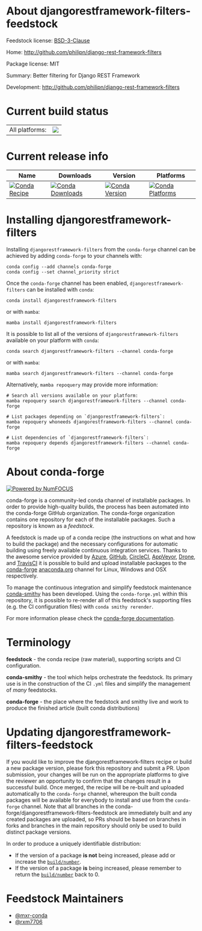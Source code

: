 About djangorestframework-filters-feedstock
===========================================

Feedstock license: [BSD-3-Clause](https://github.com/conda-forge/djangorestframework-filters-feedstock/blob/main/LICENSE.txt)

Home: http://github.com/philipn/django-rest-framework-filters

Package license: MIT

Summary: Better filtering for Django REST Framework

Development: http://github.com/philipn/django-rest-framework-filters

Current build status
====================


<table><tr><td>All platforms:</td>
    <td>
      <a href="https://dev.azure.com/conda-forge/feedstock-builds/_build/latest?definitionId=9223&branchName=main">
        <img src="https://dev.azure.com/conda-forge/feedstock-builds/_apis/build/status/djangorestframework-filters-feedstock?branchName=main">
      </a>
    </td>
  </tr>
</table>

Current release info
====================

| Name | Downloads | Version | Platforms |
| --- | --- | --- | --- |
| [![Conda Recipe](https://img.shields.io/badge/recipe-djangorestframework--filters-green.svg)](https://anaconda.org/conda-forge/djangorestframework-filters) | [![Conda Downloads](https://img.shields.io/conda/dn/conda-forge/djangorestframework-filters.svg)](https://anaconda.org/conda-forge/djangorestframework-filters) | [![Conda Version](https://img.shields.io/conda/vn/conda-forge/djangorestframework-filters.svg)](https://anaconda.org/conda-forge/djangorestframework-filters) | [![Conda Platforms](https://img.shields.io/conda/pn/conda-forge/djangorestframework-filters.svg)](https://anaconda.org/conda-forge/djangorestframework-filters) |

Installing djangorestframework-filters
======================================

Installing `djangorestframework-filters` from the `conda-forge` channel can be achieved by adding `conda-forge` to your channels with:

```
conda config --add channels conda-forge
conda config --set channel_priority strict
```

Once the `conda-forge` channel has been enabled, `djangorestframework-filters` can be installed with `conda`:

```
conda install djangorestframework-filters
```

or with `mamba`:

```
mamba install djangorestframework-filters
```

It is possible to list all of the versions of `djangorestframework-filters` available on your platform with `conda`:

```
conda search djangorestframework-filters --channel conda-forge
```

or with `mamba`:

```
mamba search djangorestframework-filters --channel conda-forge
```

Alternatively, `mamba repoquery` may provide more information:

```
# Search all versions available on your platform:
mamba repoquery search djangorestframework-filters --channel conda-forge

# List packages depending on `djangorestframework-filters`:
mamba repoquery whoneeds djangorestframework-filters --channel conda-forge

# List dependencies of `djangorestframework-filters`:
mamba repoquery depends djangorestframework-filters --channel conda-forge
```


About conda-forge
=================

[![Powered by
NumFOCUS](https://img.shields.io/badge/powered%20by-NumFOCUS-orange.svg?style=flat&colorA=E1523D&colorB=007D8A)](https://numfocus.org)

conda-forge is a community-led conda channel of installable packages.
In order to provide high-quality builds, the process has been automated into the
conda-forge GitHub organization. The conda-forge organization contains one repository
for each of the installable packages. Such a repository is known as a *feedstock*.

A feedstock is made up of a conda recipe (the instructions on what and how to build
the package) and the necessary configurations for automatic building using freely
available continuous integration services. Thanks to the awesome service provided by
[Azure](https://azure.microsoft.com/en-us/services/devops/), [GitHub](https://github.com/),
[CircleCI](https://circleci.com/), [AppVeyor](https://www.appveyor.com/),
[Drone](https://cloud.drone.io/welcome), and [TravisCI](https://travis-ci.com/)
it is possible to build and upload installable packages to the
[conda-forge](https://anaconda.org/conda-forge) [anaconda.org](https://anaconda.org/)
channel for Linux, Windows and OSX respectively.

To manage the continuous integration and simplify feedstock maintenance
[conda-smithy](https://github.com/conda-forge/conda-smithy) has been developed.
Using the ``conda-forge.yml`` within this repository, it is possible to re-render all of
this feedstock's supporting files (e.g. the CI configuration files) with ``conda smithy rerender``.

For more information please check the [conda-forge documentation](https://conda-forge.org/docs/).

Terminology
===========

**feedstock** - the conda recipe (raw material), supporting scripts and CI configuration.

**conda-smithy** - the tool which helps orchestrate the feedstock.
                   Its primary use is in the construction of the CI ``.yml`` files
                   and simplify the management of *many* feedstocks.

**conda-forge** - the place where the feedstock and smithy live and work to
                  produce the finished article (built conda distributions)


Updating djangorestframework-filters-feedstock
==============================================

If you would like to improve the djangorestframework-filters recipe or build a new
package version, please fork this repository and submit a PR. Upon submission,
your changes will be run on the appropriate platforms to give the reviewer an
opportunity to confirm that the changes result in a successful build. Once
merged, the recipe will be re-built and uploaded automatically to the
`conda-forge` channel, whereupon the built conda packages will be available for
everybody to install and use from the `conda-forge` channel.
Note that all branches in the conda-forge/djangorestframework-filters-feedstock are
immediately built and any created packages are uploaded, so PRs should be based
on branches in forks and branches in the main repository should only be used to
build distinct package versions.

In order to produce a uniquely identifiable distribution:
 * If the version of a package **is not** being increased, please add or increase
   the [``build/number``](https://docs.conda.io/projects/conda-build/en/latest/resources/define-metadata.html#build-number-and-string).
 * If the version of a package **is** being increased, please remember to return
   the [``build/number``](https://docs.conda.io/projects/conda-build/en/latest/resources/define-metadata.html#build-number-and-string)
   back to 0.

Feedstock Maintainers
=====================

* [@mxr-conda](https://github.com/mxr-conda/)
* [@rxm7706](https://github.com/rxm7706/)

